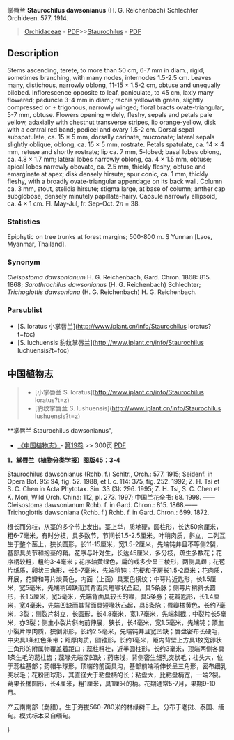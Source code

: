 掌唇兰 **Staurochilus dawsonianus** (H. G. Reichenbach) Schlechter Orchideen. 577. 1914.

> [Orchidaceae](http://www.iplant.cn/info/Orchidaceae?t=foc) - [PDF](http://www.iplant.cn/foc/pdf/Orchidaceae.pdf)>>[Staurochilus](http://www.iplant.cn/info/Staurochilus?t=foc) - [PDF](http://www.iplant.cn/foc/pdf/Staurochilus.pdf)

## Description

Stems ascending, terete, to more than 50 cm, 6-7 mm in diam., rigid, sometimes branching, with many nodes, internodes 1.5-2.5 cm. Leaves many, distichous, narrowly oblong, 11-15 × 1.5-2 cm, obtuse and unequally bilobed. Inflorescence opposite to leaf, paniculate, to 45 cm, laxly many flowered; peduncle 3-4 mm in diam.; rachis yellowish green, slightly compressed or ± trigonous, narrowly winged; floral bracts ovate-triangular, 5-7 mm, obtuse. Flowers opening widely, fleshy, sepals and petals pale yellow, adaxially with chestnut transverse stripes, lip orange-yellow, disk with a central red band; pedicel and ovary 1.5-2 cm. Dorsal sepal subspatulate, ca. 15 × 5 mm, dorsally carinate, mucronate; lateral sepals slightly oblique, oblong, ca. 15 × 5 mm, rostrate. Petals spatulate, ca. 14 × 4 mm, retuse and shortly rostrate; lip ca. 7 mm, 5-lobed; basal lobes oblong, ca. 4.8 × 1.7 mm; lateral lobes narrowly oblong, ca. 4 × 1.5 mm, obtuse; apical lobes narrowly obovate, ca. 2.5 mm, thickly fleshy, obtuse and emarginate at apex; disk densely hirsute; spur conic, ca. 1 mm, thickly fleshy, with a broadly ovate-triangular appendage on its back wall. Column ca. 3 mm, stout, stelidia hirsute; stigma large, at base of column; anther cap subglobose, densely minutely papillate-hairy. Capsule narrowly ellipsoid, ca. 4 × 1 cm. Fl. May-Jul, fr. Sep-Oct. 2*n* = 38.

### Statistics
Epiphytic on tree trunks at forest margins; 500-800 m. S Yunnan [Laos, Myanmar, Thailand].

### Synonym
*Cleisostoma dawsonianum* H. G. Reichenbach, Gard. Chron. 1868: 815. 1868; *Sarothrochilus dawsonianus* (H. G. Reichenbach) Schlechter; *Trichoglottis dawsoniana* (H. G. Reichenbach) H. G. Reichenbach.

### Parsublist

* [S.  loratus  小掌唇兰](http://www.iplant.cn/info/Staurochilus loratus?t=foc)
* [S.  luchuensis  豹纹掌唇兰](http://www.iplant.cn/info/Staurochilus luchuensis?t=foc)

## 中国植物志

> * [小掌唇兰  S.  loratus](http://www.iplant.cn/info/Staurochilus loratus?t=z)
> * [豹纹掌唇兰  S.  lushuensis](http://www.iplant.cn/info/Staurochilus lushuensis?t=z)


**掌唇兰 Staurochilus dawsonianus",


* [《中国植物志》](http://www.iplant.cn/frps)- [第19卷](http://www.iplant.cn/frps/vol/19) >> 300页 [PDF](http://www.iplant.cn/frps/pdf/19/300.pdf)

**1．掌唇兰（植物分类学报）图版45：3-4**

Staurochilus dawsonianus (Rchb. f.) Schltr., Orch.: 577. 1915; Seidenf. in Opera Bot. 95: 94, fig. 52. 1988, et l. c. 114: 375, fig. 252. 1992; Z. H. Tsi et S. C. Chen in Acta Phytotax. Sin. 33 (3): 296. 1995; Z. H. Tsi, S. C. Chen et K. Mori, Wild Orch. China: 112, pl. 273. 1997; 中国兰花全书: 68. 1998. ——Cleisostoma dawsonianum Rchb. f. in Gard. Chron.: 815. 1868.——Trichoglottis dawsoniana (Rchb. f.) Rchb. f. in Gard. Chron.: 699. 1872.

根长而分枝，从茎的多个节上发出。茎上举，质地硬，圆柱形，长达50余厘米，粗6-7毫米，有时分枝，具多数节，节间长1.5-2.5厘米。叶稍肉质，斜立，二列互生于整个茎上，狭长圆形，长11-15厘米，宽1.5-2厘米，先端钝并且不等侧2裂，基部具关节和抱茎的鞘。花序与叶对生，长达45厘米，多分枝，疏生多数花；花序柄较粗，粗约3-4毫米；花序轴黄绿色，扁的或多少呈三棱形，两侧具翅；花苞片纸质，卵状三角形，长5-7毫米，先端稍钝；花梗和子房长1.5-2厘米；花肉质，开展，花瓣和萼片淡黄色，内面（上面）具栗色横纹；中萼片近匙形，长1.5厘米，宽5毫米，先端稍凹缺而其背面具短喙状凸起，具5条脉；侧萼片稍斜长圆形，长1.5厘米，宽5毫米，先端背面具较长的喙，具5条脉；花瓣匙形，长1.4厘米，宽4毫米，先端凹缺而其背面具短喙状凸起，具5条脉；唇瓣橘黄色，长约7毫米，3裂；侧裂片斜立，长圆形，长4.8毫米，宽1.7毫米，先端斜截；中裂片长5毫米，亦3裂；侧生小裂片斜向前伸展，狭长，长4毫米，宽1.5毫米，先端钝；顶生小裂片厚肉质，狭倒卵形，长约2.5毫米，先端钝并且宽凹缺；唇盘密布长硬毛，中央具1条红色条带；距厚肉质，圆锥形，长约1毫米，距内背壁上方具1枚宽卵状三角形的附属物覆盖着距口；蕊柱粗壮，近半圆柱形，长约3毫米，顶端两侧各具1条生毛的蕊柱齿；蕊喙先端深凹缺；药床浅，背侧密生细乳突状毛；柱头大，位于蕊柱基部；药帽半球形，顶端的前面具沟，基部前端稍伸长呈三角形，密布细乳突状毛；花粉团球形，其直径大于粘盘柄的长；粘盘大，比粘盘柄宽，一端2裂。蒴果长椭圆形，长4厘米，粗1厘米，具1厘米的柄。花期通常5-7月，果期9-10月。

产云南南部（勐腊）。生于海拔560-780米的林缘树干上。分布于老挝、泰国、缅甸。模式标本采自缅甸。

}